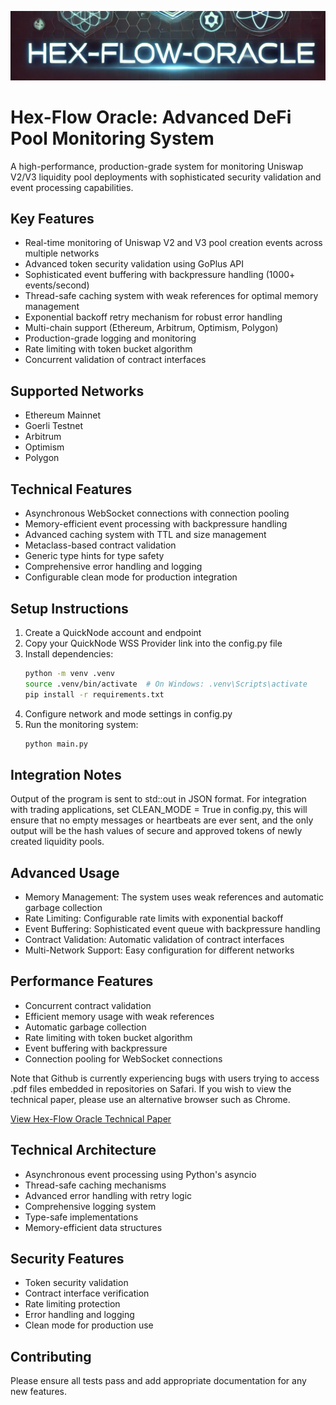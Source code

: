 ![Alt text](images/cover-art.png)

# Hex-Flow Oracle: Advanced DeFi Pool Monitoring System

A high-performance, production-grade system for monitoring Uniswap V2/V3 liquidity pool deployments with sophisticated security validation and event processing capabilities.

## Key Features

- Real-time monitoring of Uniswap V2 and V3 pool creation events across multiple networks
- Advanced token security validation using GoPlus API
- Sophisticated event buffering with backpressure handling (1000+ events/second)
- Thread-safe caching system with weak references for optimal memory management
- Exponential backoff retry mechanism for robust error handling
- Multi-chain support (Ethereum, Arbitrum, Optimism, Polygon)
- Production-grade logging and monitoring
- Rate limiting with token bucket algorithm
- Concurrent validation of contract interfaces

## Supported Networks

- Ethereum Mainnet
- Goerli Testnet
- Arbitrum
- Optimism
- Polygon

## Technical Features

- Asynchronous WebSocket connections with connection pooling
- Memory-efficient event processing with backpressure handling
- Advanced caching system with TTL and size management
- Metaclass-based contract validation
- Generic type hints for type safety
- Comprehensive error handling and logging
- Configurable clean mode for production integration

## Setup Instructions

1. Create a QuickNode account and endpoint
2. Copy your QuickNode WSS Provider link into the config.py file
3. Install dependencies:
   ```bash
   python -m venv .venv
   source .venv/bin/activate  # On Windows: .venv\Scripts\activate
   pip install -r requirements.txt
   ```
4. Configure network and mode settings in config.py
5. Run the monitoring system:
   ```bash
   python main.py
   ```

## Integration Notes

Output of the program is sent to std::out in JSON format. For integration with trading applications, set CLEAN_MODE = True in config.py, this will ensure that no empty messages or heartbeats are ever sent, and the only output will be the hash values of secure and approved tokens of newly created liquidity pools.

## Advanced Usage

- Memory Management: The system uses weak references and automatic garbage collection
- Rate Limiting: Configurable rate limits with exponential backoff
- Event Buffering: Sophisticated event queue with backpressure handling
- Contract Validation: Automatic validation of contract interfaces
- Multi-Network Support: Easy configuration for different networks

## Performance Features

- Concurrent contract validation
- Efficient memory usage with weak references
- Automatic garbage collection
- Rate limiting with token bucket algorithm
- Event buffering with backpressure
- Connection pooling for WebSocket connections

Note that Github is currently experiencing bugs with users trying to access .pdf files embedded in repositories on Safari. If you wish to view the technical paper, please use an alternative browser such as Chrome.

[View Hex-Flow Oracle Technical Paper](docs/hex-flow-oracle-technical-paper.pdf)

## Technical Architecture

- Asynchronous event processing using Python's asyncio
- Thread-safe caching mechanisms
- Advanced error handling with retry logic
- Comprehensive logging system
- Type-safe implementations
- Memory-efficient data structures

## Security Features

- Token security validation
- Contract interface verification
- Rate limiting protection
- Error handling and logging
- Clean mode for production use

## Contributing

Please ensure all tests pass and add appropriate documentation for any new features.

